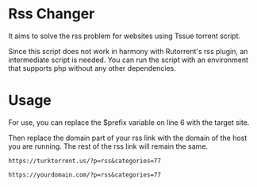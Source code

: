 
# Rss Changer

It aims to solve the rss problem for websites using Tssue torrent script.

Since this script does not work in harmony with Rutorrent's rss plugin, an intermediate script is needed. You can run the script with an environment that supports php without any other dependencies.



# Usage

For use, you can replace the $prefix variable on line 6 with the target site.

Then replace the domain part of your rss link with the domain of the host you are running. The rest of the rss link will remain the same.

```
https://turktorrent.us/?p=rss&categories=77
```

```
https://yourdomain.com/?p=rss&categories=77
```
